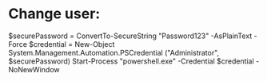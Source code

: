 # Change user:

$securePassword = ConvertTo-SecureString "Password123" -AsPlainText -Force
$credential = New-Object System.Management.Automation.PSCredential ("Administrator", $securePassword)
Start-Process "powershell.exe" -Credential $credential -NoNewWindow
